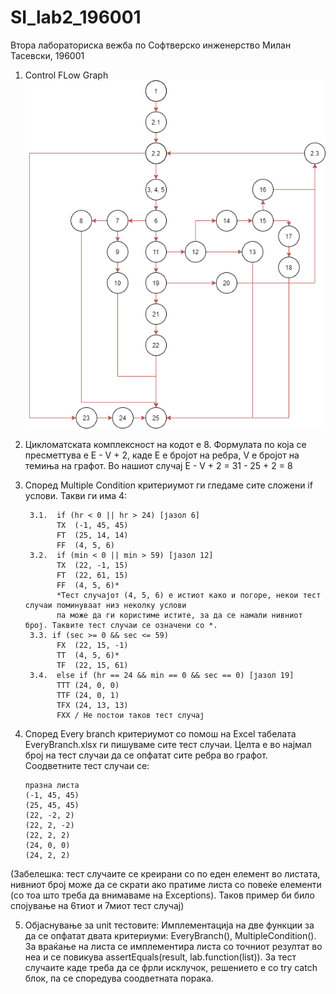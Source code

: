 # SI_lab2_196001
Втора лабораториска вежба по Софтверско инженерство
Милан Тасевски, 196001

1. Control FLow Graph\
![Screenshot](ControlFlowGraph1.png)

2. Цикломатската комплексност на кодот е 8. Формулата по која се пресметтува е E - V + 2, каде E е бројот на ребра, V е бројот на темиња на графот. Во нашиот случај E - V + 2 = 31 - 25 + 2 = 8
3. Според Multiple Condition критериумот ги гледаме сите сложени if услови. Такви ги има 4:  
        
        3.1.  if (hr < 0 || hr > 24) [јазол 6]
              TX  (-1, 45, 45)
              FT  (25, 14, 14)
              FF  (4, 5, 6)
        3.2.  if (min < 0 || min > 59) [јазол 12]
              TX  (22, -1, 15)
              FT  (22, 61, 15)
              FF  (4, 5, 6)*
              *Тест случајот (4, 5, 6) e истиот како и погоре, некои тест случаи поминуваат низ неколку услови
              па може да ги користиме истите, за да се намали нивниот број. Таквите тест случаи се означени со *.
        3.3. if (sec >= 0 && sec <= 59)
              FX  (22, 15, -1)
              TT  (4, 5, 6)*
              TF  (22, 15, 61)
        3.4.  else if (hr == 24 && min == 0 && sec == 0) [јазол 19]
              TTT (24, 0, 0)
              TTF (24, 0, 1)
              TFX (24, 13, 13)
              FXX / Не постои таков тест случај
4. Според Every branch критериумот со помош на Excel табелата EveryBranch.xlsx ги пишуваме сите тест случаи. Целта е во најмал број на тест случаи да се опфатат сите ребра во графот. Соодветните тест случаи се:
        
       празна листа 
       (-1, 45, 45) 
       (25, 45, 45) 
       (22, -2, 2) 
       (22, 2, -2) 
       (22, 2, 2) 
       (24, 0, 0) 
       (24, 2, 2)
 
(Забелешка: тест случаите се креирани со по еден елемент во листата, нивниот број може да се скрати ако пратиме листа со повеќе елементи (со тоа што треба да внимаваме на Exceptions). Таков пример би било спојување на 6тиот и 7миот тест случај)

5. Oбјаснување за unit тестовите:
   Имплементација на две функции за да се опфатат двата критериуми: EveryBranch(), MultipleCondition(). За враќање на листа се имплементира листа со точниот резултат во неа и се повикува assertEquals(result, lab.function(list)). За тест случаите каде треба да се фрли исклучок, решението е со try catch блок, па се споредува соодветната порака.

